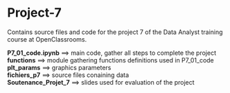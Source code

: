 # Project-7
Contains source files and code for the project 7 of the Data Analyst training course at OpenClassrooms.

**P7_01_code.ipynb** ==> main code, gather all steps to complete the project <br>
**functions** ==> module gathering functions definitions used in P7_01_code <br>
**plt_params** ==> graphics parameters <br>
**fichiers_p7** ==> source files conaining data <br>
**Soutenance_Projet_7** ==> slides used for evaluation of the project
